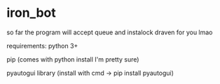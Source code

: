 # iron_bot
so far the program will accept queue and instalock draven for you lmao

requirements: 
python 3+

pip (comes with python install I'm pretty sure)

pyautogui library (install with cmd -> pip install pyautogui)
